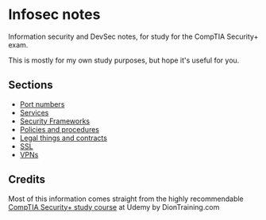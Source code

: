 # Infosec notes

Information security and DevSec notes, for study for the CompTIA Security+ exam.

This is mostly for my own study purposes, but hope it's useful for you.

## Sections

- [Port numbers](Port%20numbers.md)
- [Services](Services.md)
- [Security Frameworks](Security%20Frameworks.md)
- [Policies and procedures](Policies%20and%20procedures.md)
- [Legal things and contracts](Legal%20things%20and%20contracts.md)
- [SSL](SSL.md)
- [VPNs](VPNs.md)

## Credits

Most of this information comes straight from the highly recommendable [CompTIA Security+ study course](https://www.udemy.com/course/securityplus/) at Udemy by DionTraining.com
